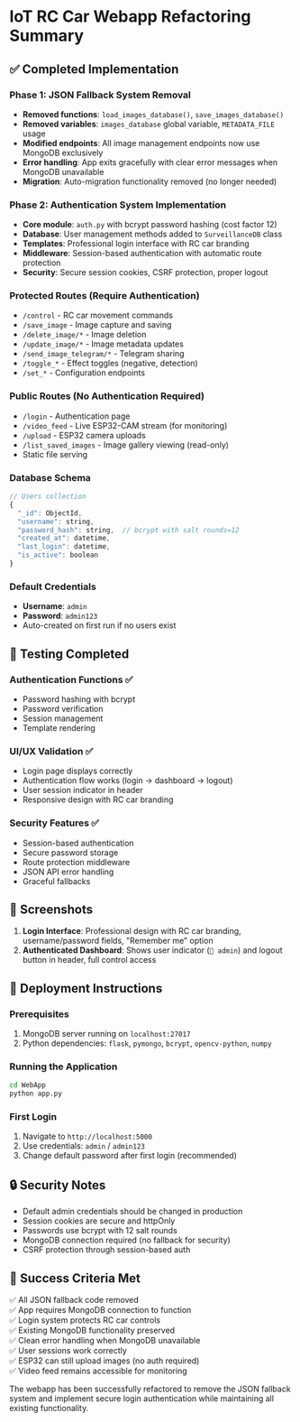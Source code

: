 # IoT RC Car Webapp Refactoring Summary

## ✅ Completed Implementation

### Phase 1: JSON Fallback System Removal
- **Removed functions**: `load_images_database()`, `save_images_database()`
- **Removed variables**: `images_database` global variable, `METADATA_FILE` usage
- **Modified endpoints**: All image management endpoints now use MongoDB exclusively
- **Error handling**: App exits gracefully with clear error messages when MongoDB unavailable
- **Migration**: Auto-migration functionality removed (no longer needed)

### Phase 2: Authentication System Implementation
- **Core module**: `auth.py` with bcrypt password hashing (cost factor 12)
- **Database**: User management methods added to `SurveillanceDB` class
- **Templates**: Professional login interface with RC car branding
- **Middleware**: Session-based authentication with automatic route protection
- **Security**: Secure session cookies, CSRF protection, proper logout

### Protected Routes (Require Authentication)
- `/control` - RC car movement commands
- `/save_image` - Image capture and saving
- `/delete_image/*` - Image deletion
- `/update_image/*` - Image metadata updates
- `/send_image_telegram/*` - Telegram sharing
- `/toggle_*` - Effect toggles (negative, detection)
- `/set_*` - Configuration endpoints

### Public Routes (No Authentication Required)
- `/login` - Authentication page
- `/video_feed` - Live ESP32-CAM stream (for monitoring)
- `/upload` - ESP32 camera uploads
- `/list_saved_images` - Image gallery viewing (read-only)
- Static file serving

### Database Schema
```javascript
// Users collection
{
  "_id": ObjectId,
  "username": string,
  "password_hash": string,  // bcrypt with salt rounds=12
  "created_at": datetime,
  "last_login": datetime,
  "is_active": boolean
}
```

### Default Credentials
- **Username**: `admin`
- **Password**: `admin123`
- Auto-created on first run if no users exist

## 🧪 Testing Completed

### Authentication Functions ✅
- Password hashing with bcrypt
- Password verification
- Session management
- Template rendering

### UI/UX Validation ✅
- Login page displays correctly
- Authentication flow works (login → dashboard → logout)
- User session indicator in header
- Responsive design with RC car branding

### Security Features ✅
- Session-based authentication
- Secure password storage
- Route protection middleware
- JSON API error handling
- Graceful fallbacks

## 📸 Screenshots

1. **Login Interface**: Professional design with RC car branding, username/password fields, "Remember me" option
2. **Authenticated Dashboard**: Shows user indicator (`👤 admin`) and logout button in header, full control access

## 🚀 Deployment Instructions

### Prerequisites
1. MongoDB server running on `localhost:27017`
2. Python dependencies: `flask`, `pymongo`, `bcrypt`, `opencv-python`, `numpy`

### Running the Application
```bash
cd WebApp
python app.py
```

### First Login
1. Navigate to `http://localhost:5000`
2. Use credentials: `admin` / `admin123`
3. Change default password after first login (recommended)

## 🔒 Security Notes

- Default admin credentials should be changed in production
- Session cookies are secure and httpOnly
- Passwords use bcrypt with 12 salt rounds
- MongoDB connection required (no fallback for security)
- CSRF protection through session-based auth

## 🎯 Success Criteria Met

✅ All JSON fallback code removed  
✅ App requires MongoDB connection to function  
✅ Login system protects RC car controls  
✅ Existing MongoDB functionality preserved  
✅ Clean error handling when MongoDB unavailable  
✅ User sessions work correctly  
✅ ESP32 can still upload images (no auth required)  
✅ Video feed remains accessible for monitoring  

The webapp has been successfully refactored to remove the JSON fallback system and implement secure login authentication while maintaining all existing functionality.